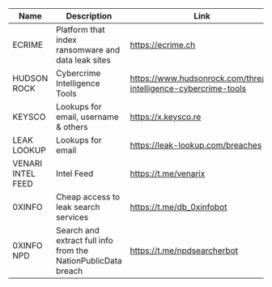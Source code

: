 |Name|Description|Link|
| ------ | ------ | ------ |
|ECRIME|Platform that index ransomware and data leak sites|https://ecrime.ch|
|HUDSON ROCK|Cybercrime Intelligence Tools|https://www.hudsonrock.com/threat-intelligence-cybercrime-tools|
|KEYSCO|Lookups for email, username & others|https://x.keysco.re|
|LEAK LOOKUP|Lookups for email|https://leak-lookup.com/breaches|
|VENARI INTEL FEED|Intel Feed|https://t.me/venarix|
|0XINFO|Cheap access to leak search services|https://t.me/db_0xinfobot|
|0XINFO NPD|Search and extract full info from the NationPublicData breach|https://t.me/npdsearcherbot|
